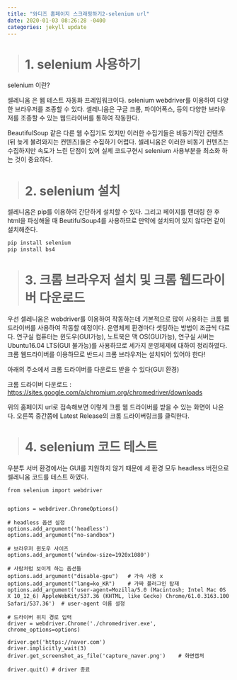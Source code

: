 ```yaml
---
title: "와디즈 홈페이지 스크래핑하기2-selenium url"
date: 2020-01-03 08:26:28 -0400
categories: jekyll update
---
```

># 1. selenium 사용하기

selenium 이란?

셀레니움 은 웹 테스트 자동화 프레임워크이다. selenium webdriver를 이용하여 다양한 브라우저를 조종할 수 있다. 셀레니움은 구글 크롬, 파이어폭스, 등의 다양한 브라우저를 조종할 수 있는 웹드라이버를 통하여 작동한다.

BeautifulSoup 같은 다른 웹 수집기도 있지만 이러한 수집기들은 비동기적인 컨텐츠(뒤 늦게 불려와지는 컨텐츠)들은 수집하기 어렵다. 셀레니움은 이러한 비동기 컨텐츠는 수집하지만 속도가 느린 단점이 있어 실제 코드구현시 selenium 사용부분을 최소화 하는 것이 중요하다.


># 2. selenium 설치

셀레니움은 pip를 이용하여 간단하게 설치할 수 있다. 그리고 페이지를 랜더링 한 후 html을 파싱해올 때 BeutifulSoup4를 사용하므로 만약에 설치되어 있지 않다면 같이 설치해준다.

``` python
pip install selenium
pip install bs4
```


># 3. 크롬 브라우저 설치 및 크롬 웹드라이버 다운로드

우선 셀레니움은 webdriver를 이용하여 작동하는데 기본적으로 많이 사용하는 크롬 웹드라이버를 사용하여 작동할 예정이다. 운영체제 환경마다 셋팅하는 방법이 조금씩 다르다. 연구실 컴퓨터는 윈도우(GUI가능), 노트북은 맥 OS(GUI가능), 연구실 서버는 Ubuntu16.04 LTS(GUI 불가능)를 사용하므로 세가지 운영체제에 대하여 정리하였다. 크롬 웹드라이버를 이용하므로 반드시 크롬 브라우저는 설치되어 있어야 한다!


아래의 주소에서 크롬 드라이버를 다운로드 받을 수 있다(GUI 환경)

크롬 드라이버 다운로드 :
https://sites.google.com/a/chromium.org/chromedriver/downloads




위의 홈페이지 url로 접속해보면 이렇게 크롬 웹 드라이버를 받을 수 있는 화면이 나온다. 오른쪽 중간쯤에 Latest Release의 크롬 드라이버링크를 클릭한다.



># 4. selenium 코드 테스트

우분투 서버 환경에서는 GUI를 지원하지 않기 때문에 세 환경 모두 headless 버전으로 셀레니움 코드를 테스트 하였다.

```
from selenium import webdriver


options = webdriver.ChromeOptions()

# headless 옵션 설정
options.add_argument('headless')
options.add_argument("no-sandbox")

# 브라우저 윈도우 사이즈
options.add_argument('window-size=1920x1080')

# 사람처럼 보이게 하는 옵션들
options.add_argument("disable-gpu")   # 가속 사용 x
options.add_argument("lang=ko_KR")    # 가짜 플러그인 탑재
options.add_argument('user-agent=Mozilla/5.0 (Macintosh; Intel Mac OS X 10_12_6) AppleWebKit/537.36 (KHTML, like Gecko) Chrome/61.0.3163.100 Safari/537.36')  # user-agent 이름 설정

# 드라이버 위치 경로 입력
driver = webdriver.Chrome('./chromedriver.exe', chrome_options=options)

driver.get('https://naver.com')
driver.implicitly_wait(3)
driver.get_screenshot_as_file('capture_naver.png')    # 화면캡처

driver.quit() # driver 종료
```





<!-- Check out the [Jekyll docs][jekyll-docs] for more info on how to get the most out of Jekyll. File all bugs/feature requests at [Jekyll’s GitHub repo][jekyll-gh]. If you have questions, you can ask them on [Jekyll Talk][jekyll-talk].

[jekyll-docs]: https://jekyllrb.com/docs/home
[jekyll-gh]:   https://github.com/jekyll/jekyll
[jekyll-talk]: https://talk.jekyllrb.com/ -->
